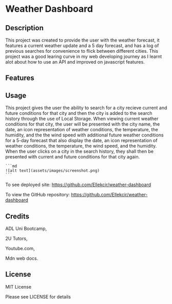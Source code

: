 
# Weather Dashboard

## Description

This project was created to provide the user with the weather forecast, it features a current weather update and a 5 day forecast, and has a log of previous searches for convenience to flick between different cities. This project was a good learing curve in my web developing journey as I learnt alot about how to use an API and improved on javascript features.

## Features


## Usage

This project gives the user the ability to search for a city recieve current and future conditions for that city and then the city is added to the search history through the use of Local Storage.
When viewing current weather conditions for that city, the user will be presented with the city name, the date, an icon representation of weather conditions, the temperature, the humidity, and the the wind speed
with additional future weather conditions for a 5-day forecast that also display the date, an icon representation of weather conditions, the temperature, the wind speed, and the humidity.
When the user clicks on a city in the search history, they shall then be presented with current and future conditions for that city again.


    ```md
    ![alt text](assets/images/screenshot.png)
    ```

To see deployed site:
https://github.com/Ellekcir/weather-dashboard

To view the GitHub repository:
https://github.com/Ellekcir/weather-dashboard
## Credits

ADL Uni Bootcamp,

2U Tutors,

Youtube.com,

Mdn web docs.

## License

MIT License

Please see LICENSE for details

